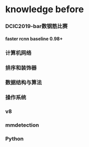 # knowledge before

### DCIC2019-bar数钢筋比赛 
#### faster rcnn baseline 0.98+
### 计算机网络
### 排序和装饰器
### 数据结构与算法
### 操作系统
### v8
### mmdetection
### Python
